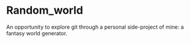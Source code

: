 # Random_world
An opportunity to explore git through a personal side-project of mine: a fantasy world generator.
